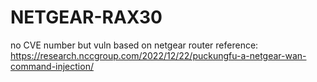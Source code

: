 # NETGEAR-RAX30
no CVE number but vuln based on netgear router
reference:
https://research.nccgroup.com/2022/12/22/puckungfu-a-netgear-wan-command-injection/
